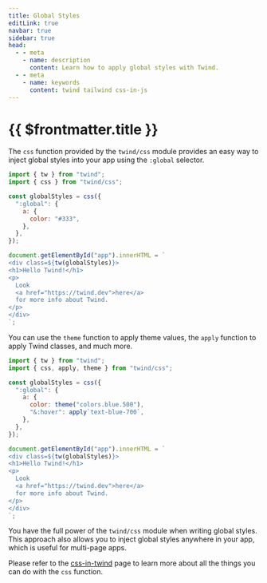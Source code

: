 ```yaml
---
title: Global Styles
editLink: true
navbar: true
sidebar: true
head:
  - - meta
    - name: description
      content: Learn how to apply global styles with Twind.
  - - meta
    - name: keywords
      content: twind tailwind css-in-js
---
```


# {{ $frontmatter.title }}

The `css` function provided by the `twind/css` module provides an easy way to inject global styles into your app using the `:global` selector.

```js
import { tw } from "twind";
import { css } from "twind/css";

const globalStyles = css({
  ":global": {
    a: {
      color: "#333",
    },
  },
});

document.getElementById("app").innerHTML = `
<div class=${tw(globalStyles)}>
<h1>Hello Twind!</h1>
<p>
  Look
  <a href="https://twind.dev">here</a>
  for more info about Twind.
</p>
</div>
`;
```

You can use the `theme` function to apply theme values, the `apply` function to apply Twind classes, and much more.

```js
import { tw } from "twind";
import { css, apply, theme } from "twind/css";

const globalStyles = css({
  ":global": {
    a: {
      color: theme("colors.blue.500"),
      "&:hover": apply`text-blue-700`,
    },
  },
});

document.getElementById("app").innerHTML = `
<div class=${tw(globalStyles)}>
<h1>Hello Twind!</h1>
<p>
  Look
  <a href="https://twind.dev">here</a>
  for more info about Twind.
</p>
</div>
`;
```

You have the full power of the `twind/css` module when writing global styles. This approach also allows you to inject global styles anywhere in your app, which is useful for multi-page apps.

Please refer to the [css-in-twind](#) page to learn more about all the things you can do with the `css` function.
